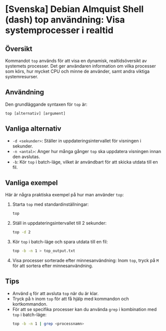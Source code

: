 # [Svenska] Debian Almquist Shell (dash) top användning: Visa systemprocesser i realtid

## Översikt
Kommandot `top` används för att visa en dynamisk, realtidsöversikt av systemets processer. Det ger användaren information om vilka processer som körs, hur mycket CPU och minne de använder, samt andra viktiga systemresurser.

## Användning
Den grundläggande syntaxen för `top` är:

```
top [alternativ] [argument]
```

## Vanliga alternativ
- `-d <sekunder>`: Ställer in uppdateringsintervallet för visningen i sekunder.
- `-n <antal>`: Anger hur många gånger `top` ska uppdatera visningen innan den avslutas.
- `-b`: Kör `top` i batch-läge, vilket är användbart för att skicka utdata till en fil.

## Vanliga exempel
Här är några praktiska exempel på hur man använder `top`:

1. Starta `top` med standardinställningar:
   ```bash
   top
   ```

2. Ställ in uppdateringsintervallet till 2 sekunder:
   ```bash
   top -d 2
   ```

3. Kör `top` i batch-läge och spara utdata till en fil:
   ```bash
   top -b -n 1 > top_output.txt
   ```

4. Visa processer sorterade efter minnesanvändning:
   Inom `top`, tryck på `M` för att sortera efter minnesanvändning.

## Tips
- Använd `q` för att avsluta `top` när du är klar.
- Tryck på `h` inom `top` för att få hjälp med kommandon och kortkommandon.
- För att se specifika processer kan du använda `grep` i kombination med `top` i batch-läge:
  ```bash
  top -b -n 1 | grep <processnamn>
  ```